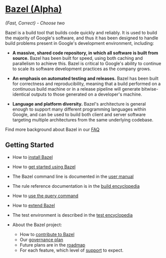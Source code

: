# [Bazel (Alpha)](//bazel.io)

*{Fast, Correct} - Choose two*

Bazel is a build tool that builds code quickly and reliably. It is used to build
the majority of Google's software, and thus it has been designed to handle
build problems present in Google's development environment, including:

* **A massive, shared code repository, in which all software is built from
source.** Bazel has been built for speed, using both caching and parallelism
to achieve this. Bazel is critical to Google's ability to continue
to scale its software development practices as the company grows.

* **An emphasis on automated testing and releases.** Bazel has
been built for correctness and reproducibility, meaning that a build performed
on a continuous build machine or in a release pipeline will generate
bitwise-identical outputs to those generated on a developer's machine.

* **Language and platform diversity.** Bazel's architecture is general enough to
support many different programming languages within Google, and can be
used to build both client and server software targeting multiple
architectures from the same underlying codebase.

Find more background about Bazel in our [FAQ](docs/FAQ.md)

## Getting Started

  * How to [install Bazel](//bazel.io/docs/install.html)
  * How to [get started using Bazel](//bazel.io/docs/getting-started.html)
  * The Bazel command line is documented in the  [user manual](//bazel.io/docs/bazel-user-manual.html)
  * The rule reference documentation is in the [build encyclopedia](//bazel.io/docs/build-encyclopedia.html)
  * How to [use the query command](//bazel.io/docs/query.html)
  * How to [extend Bazel](//bazel.io/docs/skylark/index.html)
  * The test environment is described in the [test encyclopedia](//bazel.io/docs/test-encyclopedia.html)

* About the Bazel project:

  * How to [contribute to Bazel](//bazel.io/docs/contributing.html)
  * Our [governance plan](//bazel.io/docs/governance.html)
  * Future plans are in the [roadmap](//bazel.io/docs/roadmap.html)
  * For each feature, which level of [support](//bazel.io/docs/support.html) to expect.
